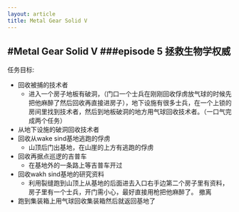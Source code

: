 ```yaml
---
layout: article
title: Metal Gear Solid V 
---
```


#Metal Gear Solid V
###episode 5 拯救生物学权威
---
任务目标:
- 回收被捕的技术者
    - 进入一个房子地板有破洞，（门口一个士兵在刚刚回收俘虏放气球的时候先把他麻醉了然后回收再直接进房子），地下设施有很多士兵，在一个上锁的房间里找到技术者，然后到地板破洞的地方用气球回收技术者。（一口气完成两个任务）
- 从地下设施的破洞回收技术者
- 回收从wake sind基地逃跑的俘虏
    - 山顶后门出基地，在山崖的上方有逃跑的俘虏
- 回收再据点巡逻的吉普车
    - 在基地外的一条路上等吉普车开过
- 回收wakh sind基地的研究资料
    - 利用裂缝跑到山顶上从基地的后面进去入口右手边第二个房子里有资料，房子里有一个士兵，开门需小心，最好直接用枪把他麻醉了。
撤离
- 跑到集装箱上用气球回收集装箱然后就返回基地了
